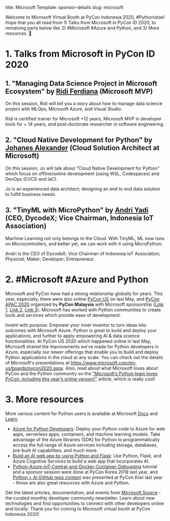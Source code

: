 title: Microsoft
Template: sponsor-details
slug: microsoft

Welcome to Microsoft Virtual Booth at PyCon Indonesia 2020, #Pythonistas! Hope that you all read from 1) Talks from Microsoft in PyCon ID 2020, to remaining parts below like 2) #Microsoft #Azure and Python, and 3) More resources.  🐍

# 1. Talks from Microsoft in PyCon ID 2020

## 1. "Managing Data Science Project in Microsoft Ecosystem" by [Ridi Ferdiana](https://www.linkedin.com/in/ridif/) (Microsoft MVP)

On this session, Ridi will tell you a story about how to manage data science project with MLOps, Microsoft Azure, and Visual Studio.

Ridi is certified trainer for Microsoft +12 years, Microsoft MVP in developer tools for + 14 years, and post-doctorate researcher in software engineering.

## 2. "Cloud Native Development for Python" by [Johanes Alexander](https://www.linkedin.com/in/johanesa/) (Cloud Solution Architect at Microsoft)

On this session, Jo will talk about "Cloud Native Development for Python" which focus on offline/online development (using WSL, Codespaces) and DevOps (CI/CD and IaC).

Jo is an experienced data architect; designing an end to end data solution to fulfill business needs.

## 3. "TinyML with MicroPython" by [Andri Yadi](https://www.linkedin.com/in/andriyadi/) (CEO, DycodeX; Vice Chairman, Indonesia IoT Association)

Machine Learning not only belongs to the Cloud. With TinyML, ML now runs on Microcontrollers, and better yet, we can work with it using MicroPython.  

Andri is the CEO of DycodeX; Vice Chairman of Indonesia IoT Association; Physicist; Maker; Developer; Entrepreneur.

# 2. #Microsoft #Azure and Python

Microsoft and PyCon have had a strong relationship globally for years. This year, especially, there were also online [PyCon US](https://us.pycon.org/2020/sponsors/virtualexpohall/) on last May, and [PyCon APAC 2020](https://pycon.my/pycon-apac-2020-conference-talks/) organized by **PyCon Malaysia** with Microsoft sponsorship ([Link 1](https://www.facebook.com/mymsftdev/posts/3202382903148635), [Link 2](https://www.facebook.com/mymsftdev/videos/1244405782573677/), [Link 3](https://www.facebook.com/mymsftdev/posts/3217745064945752)). Microsoft has worked with Python communities to create tools and services which provide ease of development.

Invent with purpose: Empower your inner inventor to turn ideas into outcomes with Microsoft Azure. Python is great to build and deploy your applications, and further to apply empowering AI & data science functionalities. At PyCon US 2020 which happened online in last May, Microsoft shared the improvements we’ve made for Python developers in Azure, especially our newer offerings that enable you to build and deploy Python applications in the cloud at any scale. You can check out the details of Microsoft's presentations at https://www.microsoft.com/en-us/boards/pycon2020.aspx.
Also, read about what Microsoft loves about PyCon and the Python community on the ["Microsoft’s Python team loves PyCon, including this year’s online version!"](https://pycon.blogspot.com/2020/04/microsofts-python-team-loves-pycon.html) article, which is really cool!

# 3. More resources

More various content for Python users is available at Microsoft [Docs](https://docs.microsoft.com/id-id/) and [Learn](https://docs.microsoft.com/id-id/learn/).
* [Azure for Python Developers](https://docs.microsoft.com/id-id/azure/developer/python/): Deploy your Python code to Azure for web apps, serverless apps, containers, and machine learning models. 
Take advantage of the Azure libraries (SDK) for Python to programmatically access the full range of Azure services including storage, databases, pre-built AI capabilities, and much more.
* [Build an AI web app by using Python and Flask](https://docs.microsoft.com/id-id/learn/modules/python-flask-build-ai-web-app/): Use Python, Flask, and Azure Cognitive Services to build a web app that incorporates AI.
* [Python-Azure-IoT-Central-and-Docker-Container-Debugging](https://gloveboxes.github.io/PyLab-2-Python-Azure-IoT-Central-and-Docker-Container-Debugging/) tutorial and a sponsor session were done at PyCon Korea 2019 last year, and [Python + AI GitHub repo content](https://github.com/apacdevpmmresources/NewZealand/tree/master/Python-AI) was presented at PyCon Kiwi last year - those are also great resources with Azure and Python.

Get the latest articles, documentation, and events from [Microsoft.Source](https://aka.ms/devID) - the curated monthly developer community newsletter. Learn about new technologies and find opportunities to connect with other developers online and locally. Thank you for coming to Microsoft virtual booth at PyCon Indonesia 2020!